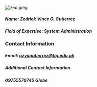 ![zed jpeg](https://user-images.githubusercontent.com/75462606/101240893-23496280-372d-11eb-93e9-1dd66761d2ae.jpg)  
##### Name: Zedrick Vince O. Gutierrez  
##### Field of Expertise: System Administration  
### Contact Information  
##### Email: qzvogutierrez@tip.edu.ph  
##### Additional Contact Information  
##### 09755570745 Globe
